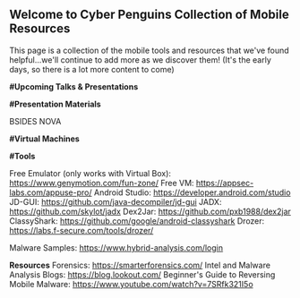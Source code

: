 ## Welcome to Cyber Penguins Collection of Mobile Resources

This page is a collection of the mobile tools and resources that we've found helpful...we'll continue to add more as we discover them! (It's the early days, so there is a lot more content to come)

**#Upcoming Talks & Presentations**

**#Presentation Materials**

BSIDES NOVA

**#Virtual Machines**

**#Tools**

Free Emulator (only works with Virtual Box): https://www.genymotion.com/fun-zone/
Free VM: https://appsec-labs.com/appuse-pro/
Android Studio: https://developer.android.com/studio
JD-GUI: https://github.com/java-decompiler/jd-gui
JADX: https://github.com/skylot/jadx
Dex2Jar: https://github.com/pxb1988/dex2jar
ClassyShark: https://github.com/google/android-classyshark
Drozer: https://labs.f-secure.com/tools/drozer/

Malware Samples: https://www.hybrid-analysis.com/login

**Resources**
Forensics: https://smarterforensics.com/
Intel and Malware Analysis Blogs: https://blog.lookout.com/
Beginner's Guide to Reversing Mobile Malware: https://www.youtube.com/watch?v=7SRfk321I5o
